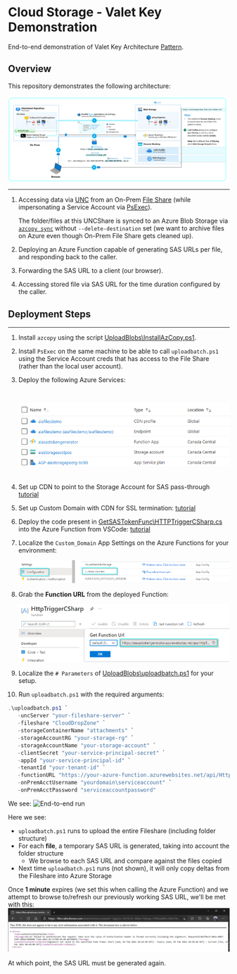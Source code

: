 # Cloud Storage - Valet Key Demonstration

End-to-end demonstration of Valet Key Architecture [Pattern](https://docs.microsoft.com/en-us/azure/architecture/patterns/valet-key).

## Overview

This repository demonstrates the following architecture: <br><br>
![Architecture diagram](img/Architecture.png)

---

1. Accessing data via [UNC](https://www.lifewire.com/unc-universal-naming-convention-818230#:~:text=The%20Universal%20Naming%20Convention%20is,file%20sharing%20technologies%20like%20Samba.) from an On-Prem [File Share](https://www.techrepublic.com/blog/data-center/how-to-share-a-folder-in-windows-server-2012/) (while impersonating a Service Account via [PsExec](https://docs.microsoft.com/en-us/sysinternals/downloads/psexec)).

   The folder/files at this UNCShare is synced to an Azure Blob Storage via [`azcopy sync`](https://docs.microsoft.com/en-us/azure/storage/common/storage-ref-azcopy-sync) without `--delete-destination` set (we want to archive files on Azure even though On-Prem File Share gets cleaned up).

2. Deploying an Azure Function capable of generating SAS URLs per file, and responding back to the caller.
3. Forwarding the SAS URL to a client (our browser).
4. Accessing stored file via SAS URL for the time duration configured by the caller.

## Deployment Steps

---

1. Install `azcopy` using the script [UploadBlobs\InstallAzCopy.ps1](UploadBlobs\InstallAzCopy.ps1).
2. Install `PsExec` on the same machine to be able to call `uploadbatch.ps1` using the Service Account creds that has access to the File Share (rather than the local user account).
3. Deploy the following Azure Services:

   <br><div style="text-align:left"><img src="img\Azure_Services.png" width=500></div><br>

4. Set up CDN to point to the Storage Account for SAS pass-through [tutorial](https://docs.microsoft.com/en-us/azure/cdn/cdn-sas-storage-support#option-1-using-sas-with-pass-through-to-blob-storage-from-azure-cdn)
5. Set up Custom Domain with CDN for SSL termination: [tutorial](https://docs.microsoft.com/en-us/azure/cdn/cdn-custom-ssl?tabs=option-1-default-enable-https-with-a-cdn-managed-certificate#validate-the-domain)
6. Deploy the code present in [GetSASTokenFunc\HTTPTriggerCSharp.cs](GetSASTokenFunc\HTTPTriggerCSharp.cs) into the Azure Function from VSCode: [tutorial](https://docs.microsoft.com/en-us/azure/azure-functions/create-first-function-vs-code-csharp)
7. Localize the `Custom_Domain` App Settings on the Azure Functions for your environment:

   ![Custom Domain](img\Custom_Domain.png)

8. Grab the **Function URL** from the deployed Function:
   <br><div style="text-align:left"><img src="img\FunctionURL.png" width=500></div>

9. Localize the `# Parameters` of [UploadBlobs\uploadbatch.ps1](UploadBlobs\uploadbatch.ps1) for your setup.
10. Run `uploadbatch.ps1` with the required arguments:

```Powershell
.\uploadbatch.ps1 `
   -uncServer "your-fileshare-server" `
   -fileshare "CloudDropZone" `
   -storageContainerName "attachments" `
   -storageAccountRG "your-storage-rg" `
   -storageAccountName "your-storage-account" `
   -clientSecret "your-service-principal-secret" `
   -appId "your-service-principal-id" `
   -tenantId "your-tenant-id" `
   -functionURL "https://your-azure-function.azurewebsites.net/api/HttpTriggerCSharp?code=your--secret--code--from--azure--portal" `
   -onPremAcctUsername "yourdomain\serviceaccount" `
   -onPremAcctPassword "serviceaccountpassword"
```

We see:
![End-to-end run](img/Cloud-Storage.gif)

Here we see:

- `uploadbatch.ps1` runs to upload the entire Fileshare (including folder structure)
- For each **file**, a temporary SAS URL is generated, taking into account the folder structure
  - We browse to each SAS URL and compare against the files copied
- Next time `uploadbatch.ps1` runs (not shown), it will only copy deltas from the Fileshare into Azure Storage

Once **1 minute** expires (we set this when calling the Azure Function) and we attempt to browse to/refresh our previously working SAS URL, we'll be met with this:
![Expired SAS URL](img/expired-sas.png)

At which point, the SAS URL must be generated again.
